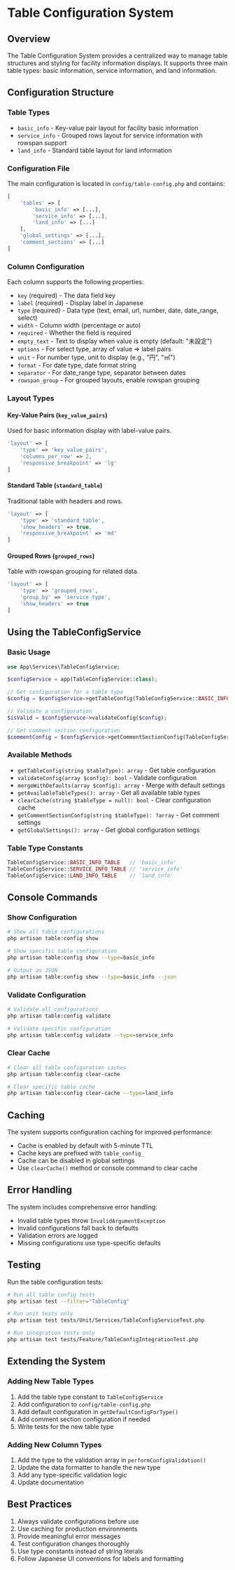# Table Configuration System

## Overview

The Table Configuration System provides a centralized way to manage table structures and styling for facility information displays. It supports three main table types: basic information, service information, and land information.

## Configuration Structure

### Table Types

- `basic_info` - Key-value pair layout for facility basic information
- `service_info` - Grouped rows layout for service information with rowspan support
- `land_info` - Standard table layout for land information

### Configuration File

The main configuration is located in `config/table-config.php` and contains:

```php
[
    'tables' => [
        'basic_info' => [...],
        'service_info' => [...],
        'land_info' => [...]
    ],
    'global_settings' => [...],
    'comment_sections' => [...]
]
```

### Column Configuration

Each column supports the following properties:

- `key` (required) - The data field key
- `label` (required) - Display label in Japanese
- `type` (required) - Data type (text, email, url, number, date, date_range, select)
- `width` - Column width (percentage or auto)
- `required` - Whether the field is required
- `empty_text` - Text to display when value is empty (default: "未設定")
- `options` - For select type, array of value => label pairs
- `unit` - For number type, unit to display (e.g., "円", "㎡")
- `format` - For date type, date format string
- `separator` - For date_range type, separator between dates
- `rowspan_group` - For grouped layouts, enable rowspan grouping

### Layout Types

#### Key-Value Pairs (`key_value_pairs`)
Used for basic information display with label-value pairs.

```php
'layout' => [
    'type' => 'key_value_pairs',
    'columns_per_row' => 2,
    'responsive_breakpoint' => 'lg'
]
```

#### Standard Table (`standard_table`)
Traditional table with headers and rows.

```php
'layout' => [
    'type' => 'standard_table',
    'show_headers' => true,
    'responsive_breakpoint' => 'md'
]
```

#### Grouped Rows (`grouped_rows`)
Table with rowspan grouping for related data.

```php
'layout' => [
    'type' => 'grouped_rows',
    'group_by' => 'service_type',
    'show_headers' => true
]
```

## Using the TableConfigService

### Basic Usage

```php
use App\Services\TableConfigService;

$configService = app(TableConfigService::class);

// Get configuration for a table type
$config = $configService->getTableConfig(TableConfigService::BASIC_INFO_TABLE);

// Validate a configuration
$isValid = $configService->validateConfig($config);

// Get comment section configuration
$commentConfig = $configService->getCommentSectionConfig(TableConfigService::BASIC_INFO_TABLE);
```

### Available Methods

- `getTableConfig(string $tableType): array` - Get table configuration
- `validateConfig(array $config): bool` - Validate configuration
- `mergeWithDefaults(array $config): array` - Merge with default settings
- `getAvailableTableTypes(): array` - Get all available table types
- `clearCache(string $tableType = null): bool` - Clear configuration cache
- `getCommentSectionConfig(string $tableType): ?array` - Get comment settings
- `getGlobalSettings(): array` - Get global configuration settings

### Table Type Constants

```php
TableConfigService::BASIC_INFO_TABLE   // 'basic_info'
TableConfigService::SERVICE_INFO_TABLE // 'service_info'
TableConfigService::LAND_INFO_TABLE    // 'land_info'
```

## Console Commands

### Show Configuration

```bash
# Show all table configurations
php artisan table:config show

# Show specific table configuration
php artisan table:config show --type=basic_info

# Output as JSON
php artisan table:config show --type=basic_info --json
```

### Validate Configuration

```bash
# Validate all configurations
php artisan table:config validate

# Validate specific configuration
php artisan table:config validate --type=service_info
```

### Clear Cache

```bash
# Clear all table configuration caches
php artisan table:config clear-cache

# Clear specific table cache
php artisan table:config clear-cache --type=land_info
```

## Caching

The system supports configuration caching for improved performance:

- Cache is enabled by default with 5-minute TTL
- Cache keys are prefixed with `table_config_`
- Cache can be disabled in global settings
- Use `clearCache()` method or console command to clear cache

## Error Handling

The system includes comprehensive error handling:

- Invalid table types throw `InvalidArgumentException`
- Invalid configurations fall back to defaults
- Validation errors are logged
- Missing configurations use type-specific defaults

## Testing

Run the table configuration tests:

```bash
# Run all table config tests
php artisan test --filter="TableConfig"

# Run unit tests only
php artisan test tests/Unit/Services/TableConfigServiceTest.php

# Run integration tests only
php artisan test tests/Feature/TableConfigIntegrationTest.php
```

## Extending the System

### Adding New Table Types

1. Add the table type constant to `TableConfigService`
2. Add configuration to `config/table-config.php`
3. Add default configuration in `getDefaultConfigForType()`
4. Add comment section configuration if needed
5. Write tests for the new table type

### Adding New Column Types

1. Add the type to the validation array in `performConfigValidation()`
2. Update the data formatter to handle the new type
3. Add any type-specific validation logic
4. Update documentation

## Best Practices

1. Always validate configurations before use
2. Use caching for production environments
3. Provide meaningful error messages
4. Test configuration changes thoroughly
5. Use type constants instead of string literals
6. Follow Japanese UI conventions for labels and formatting